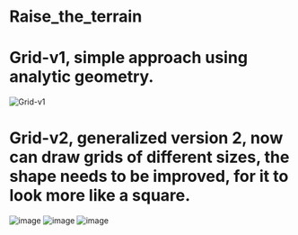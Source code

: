 # Raise_the_terrain

# Grid-v1, simple approach using analytic geometry.
![Grid-v1](https://user-images.githubusercontent.com/98144875/168522409-c7525c94-0ade-4010-ad6e-9a9e68e4d0ad.png)
# Grid-v2, generalized version 2, now can draw grids of different sizes, the shape needs to be improved, for it to look more like a square.
![image](https://user-images.githubusercontent.com/98144875/168708028-50d568fa-5f52-41e0-b7da-ce598f344ed2.png)
![image](https://user-images.githubusercontent.com/98144875/168708147-c497a8fa-9c39-46e6-9e5a-a7464da2a36e.png)
![image](https://user-images.githubusercontent.com/98144875/168708441-e9cd761d-cb46-4f6a-a3cb-f496d9c54bbd.png)




